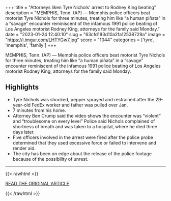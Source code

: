 +++
title = "Attorneys liken Tyre Nichols' arrest to Rodney King beating"
description = "MEMPHIS, Tenn. (AP) — Memphis police officers beat motorist Tyre Nichols for three minutes, treating him like “a human piñata” in a “savage” encounter reminiscent of the infamous 1991 police beating of Los Angeles motorist Rodney King, attorneys for the family said Monday."
date = "2023-01-24 12:40:10"
slug = "63cfd183d10a2fa12538729a"
image = "https://i.imgur.com/LHTYGw7.jpg"
score = "1044"
categories = ['tyre', 'memphis', 'family']
+++

MEMPHIS, Tenn. (AP) — Memphis police officers beat motorist Tyre Nichols for three minutes, treating him like “a human piñata” in a “savage” encounter reminiscent of the infamous 1991 police beating of Los Angeles motorist Rodney King, attorneys for the family said Monday.

## Highlights

- Tyre Nichols was shocked, pepper sprayed and restrained after the 29-year-old FedEx worker and father was pulled over Jan.
- 7 minutes from his home.
- Attorney Ben Crump said the video shows the encounter was “violent” and “troublesome on every level” Police said Nichols complained of shortness of breath and was taken to a hospital, where he died three days later.
- Five officers involved in the arrest were fired after the police probe determined that they used excessive force or failed to intervene and render aid.
- The city has been on edge about the release of the police footage because of the possibility of unrest.

---

{{< rawhtml >}}
  <p class="article-category">
    <a target="_blank" href="https://apnews.com/article/crime-us-news-memphis-law-enforcement-2ee34c06788c350f650f5fb5ce87134a">READ THE ORIGINAL ARTICLE</a>
  </p>
{{< /rawhtml >}}
